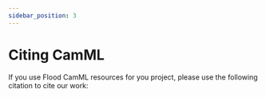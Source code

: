 ```yaml
---
sidebar_position: 3
---
```

# Citing CamML

If you use Flood CamML resources for you project, please use the following citation to cite our work:

